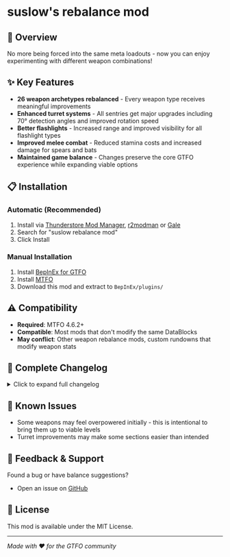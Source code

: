 # suslow's rebalance mod

## 🎯 Overview

No more being forced into the same meta loadouts - now you can enjoy experimenting with different weapon combinations!

## ✨ Key Features

- **26 weapon archetypes rebalanced** - Every weapon type receives meaningful improvements
- **Enhanced turret systems** - All sentries get major upgrades including 70° detection angles and improved rotation speed
- **Better flashlights** - Increased range and improved visibility for all flashlight types  
- **Improved melee combat** - Reduced stamina costs and increased damage for spears and bats
- **Maintained game balance** - Changes preserve the core GTFO experience while expanding viable options

## 📋 Installation

### Automatic (Recommended)
1. Install via [Thunderstore Mod Manager](https://www.overwolf.com/app/thunderstore-thunderstore_mod_manager), [r2modman](https://gtfo.thunderstore.io/package/ebkr/r2modman/) or [Gale](https://thunderstore.io/c/gtfo/p/Kesomannen/GaleModManager/)
2. Search for "suslow rebalance mod" 
3. Click Install

### Manual Installation
1. Install [BepInEx for GTFO](https://gtfo.thunderstore.io/package/BepInEx/BepInExPack_GTFO/)
2. Install [MTFO](https://gtfo.thunderstore.io/package/dakkhuza/MTFO/) 
3. Download this mod and extract to `BepInEx/plugins/`

## ⚠️ Compatibility

- **Required**: MTFO 4.6.2+
- **Compatible**: Most mods that don't modify the same DataBlocks
- **May conflict**: Other weapon rebalance mods, custom rundowns that modify weapon stats

## 🔄 Complete Changelog

<details>
<summary>Click to expand full changelog</summary>

## Complete Changelog

### **MAIN WEAPONS**

#### **Malatack HXC Heavy Assault Rifle (GEAR_Rifle_Semi | ID: 1)**
- **Magazine Size**: 14 → 20 rounds
- **Reload Time**: 1.9s → 2.0s
- **Ammo Cost**: 3.8 → 3.83

#### **MALATACK CH 4 Burst Rifle (GEAR_Rifle_Burst | ID: 3)**
- **Damage**: 2.71 → 2.85
- **Ammo Cost**: 1.65 → 1.765

#### **Malatack LX Assault Rifle (GEAR_Rifle_Auto | ID: 5)**
- **Damage**: 2.19 → 2.75
- **Magazine Size**: 30 → 50 rounds
- **Reload Time**: 1.8s → 2.4s
- **Ammo Cost**: 1.47 → 2.0
- **Stagger Multiplier**: 1.0 → 1.1
- **Precision Multiplier**: 0.8 → 0.65

#### **ACCRAT ND6 Heavy SMG (GEAR_SMG_Heavy_Auto | ID: 69)**
- **Piercing**: Now pierces through enemies (3 targets max)
- **Damage Falloff**: 10m-65m → 8m-60m range

#### **ACCRAT GOLOK DA Bullpup Rifle (GEAR_Bullpup_Auto | ID: 49)**
- **Damage**: 2.1 → 2.84
- **Magazine Size**: 40 → 45 rounds
- **Fire Rate**: 0.055s → 0.0705s shot delay
- **Ammo Cost**: 1.5 → 1.87
- **Hip Fire Accuracy**: 2.5 → 2.0 spread
- **Stagger Multiplier**: 1.0 → 0.8

#### **BATALDO CUSTOM K330 Slug Shotgun (GEAR_Shotgun_Slug_Semi | ID: 81)**
- **Ammo Cost**: 12.0 → 11.5
- **Fire Rate**: 0.75s → 0.70s shot delay

#### **BUCKLAND SBS III Sawed-off Shotgun (GEAR_Sawed-Off_Shotgun_Semi | ID: 45)**
- **Magazine Size**: 4 → 3 rounds

---

### **SPECIAL WEAPONS**

#### **Drekker CLR Short RifleDrekker CLR Short Rifle (GEAR_SMG_Semi | ID: 17)**
- **Fire Mode**: Semi-Auto → **Burst Fire** (3-round burst)
- **Damage**: 4.81 → 7.0
- **Range**: 8m → 10m effective range
- **Fire Rate**: Significantly increased
- **Ammo Cost**: 1.38 → 2.32
- **Burst Delay**: Added 0.15s between bursts

#### **TR22 HANAWAY DMR (GEAR_DMR_Semi_v2 | ID: 25)**
- **Damage**: 7.51 → 8.0
- **Magazine Size**: 12 → 8 rounds
- **Range**: 50m-100m → 30m-80m effective range
- **Ammo Cost**: 5.89 → 10.9
- **Fire Rate**: 0.25s → 0.35s shot delay
- **Precision Multiplier**: 0.87 → 0.85

#### **KÖNING PR 11 Sniper Rifle (GEAR_Sniper_Semi_v2 | ID: 29)**
- **Magazine Size**: 2 → 3 rounds
- **Ammo Cost**: 17.5 → 23

#### **DREKKER DEL P1 Precision Rifle (GEAR_Precision_Rifle | ID: 79)**
- **Range**: 30m-70m → 40m-90m effective range
- **Magazine Size**: 10 → 12 rounds
- **Precision Multiplier**: 1.3 → 2.15

#### **SHELLING ARID 5 High Caliber Pistol (GEAR_HighCal_Pistol | ID: 80)**
- **Damage**: 30.1 → 33.0

#### **MASTABA R66 Revolver (GEAR_Revolver_Semi_v2 | ID: 37)**
- **Damage**: 14.21 → 15.25

#### **OMNECO LRG HEL Rifle (GEAR_HEL_Rifle_semi | ID: 65)**
- **Ammo Cost**: 10.0 → 10.8

#### **OMNECO EXP1 HEL Gun (GEAR_HEL_Gun - Mechinegun_Semi | ID: 21)**
- **Ammo Cost**: 5.74 → 6.2

#### **TECHMAN ARBALIST V Machine Gun (GEAR_MachineGun_Burst | ID: 22)**
- **Magazine Size**: 20 → 21 rounds

#### **Malatack HXC (GEAR_Rifle_Heavy_Auto_Special | ID: 73)**
- **Ammo Cost**: 1.92 → 1.84

#### **BUCKLAND S870 Shotgun (GEAR_Shotgun_Semi_v2 | ID: 33)**
- **Damage**: 3.01 → 3.1
- **Range**: 4m → 5m effective range

#### **DREKKER INEX DREI Scattergun (GEAR_Scattergun_Semi | ID: 72)**
- **Precision Multiplier**: 0.7333 → 0.6
- **Ammo Cost**: 16.3 → 20.6

#### **BUCKLAND XDIST2 Choke Mod Shotgun (GEAR_Shotgun_Choke_Mod | ID: 34)**
- **Ammo Cost**: 10.0 → 9.55

---

### **EQUIPMENT & TOOLS**

#### **AUTOTEK 51 RSG Sniper Sentry (GEAR_SentryGun_Semi_sniper | ID: 54)**
- **Damage**: 48.1 → 50.1
- **Fire Rate**: 2.6s → 1.9s shot delay
- **Ammo Cost**: 16.0 → 5.8
- **Sentry Tag Cost Multiplier**: 0.4 → 1.0
- **Piercing**: Now pierces through enemies
- **Deployment Speed**: 2.8s → 0.6s
- **Rotation Speed**: 6.0 → 10.0
- **Detection Angle**: 20° → 70°
- **Tag Bonuses**: Significantly improved performance vs tagged enemies

#### **MECHATRONIC SGB3 Burst Sentry (GEAR_SentryGun_Burst | ID: 55)**
- **Range**: 10m-40m → 20m-80m effective range
- **Ammo Cost**: 2.05 → 1.36
- **Sentry Tag Cost Multiplier**: 0.6 → 1.0
- **Piercing**: Now pierces through enemies (2 targets max)
- **Burst Delay**: 1.0s → 0.5s
- **Deployment Speed**: 1.0s → 0.5s
- **Rotation Speed**: 4.0 → 10.0
- **Detection Angle**: 30° → 70°

#### **RAD LABS MEDUZA HEL Auto Sentry (GEAR_SentryGun_Auto_staggering | ID: 57)**
- **Damage**: 0.8 → 1.0
- **Range**: 10m → 18m effective range
- **Ammo Cost**: 0.7 → 0.55
- **Sentry Tag Cost Multiplier**: 0.5 → 1.0
- **Piercing**: 2 → 3 targets max
- **Deployment Speed**: 1.0s → 0.5s
- **Rotation Speed**: 4.0 → 10.0
- **Detection Range**: 25m → 20m
- **Detection Angle**: 30° → 70°

#### **MECHATRONIC B5 LFR Shotgun Sentry (GEAR_SentryGun_Shotgun_Semi | ID: 58)**
- **Damage**: 3.01 → 2.21
- **Stagger Multiplier**: 1.0 → 2.0
- **Ammo Cost**: 1.58 → 0.85
- **Sentry Tag Cost Multiplier**: 0.5 → 1.0
- **Piercing**: Now pierces through enemies (2 targets max)
- **Pellet Count**: 5 → 10 pellets
- **Spread Pattern**: 2 → 1 spread
- **Deployment Speed**: 0.5s
- **Rotation Speed**: 8.0 → 10.0
- **Detection Range**: 10m → 12m
- **Detection Angle**: 40° → 70°

</details>

## 🐛 Known Issues

- Some weapons may feel overpowered initially - this is intentional to bring them up to viable levels
- Turret improvements may make some sections easier than intended

## 💬 Feedback & Support

Found a bug or have balance suggestions? 
- Open an issue on [GitHub](https://github.com/your-username/gtfo-suslow-rebalance-mod)

## 📄 License

This mod is available under the MIT License.

---

*Made with ❤️ for the GTFO community*